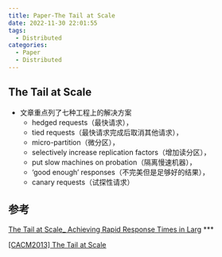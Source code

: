 ```yaml
---
title: Paper-The Tail at Scale
date: 2022-11-30 22:01:55
tags:
  - Distributed
categories:
  - Paper 
  - Distributed
---
```


<p></p>
<!-- more -->

## The Tail at Scale
+ 文章重点列了七种工程上的解决方案
  + hedged requests（最快请求），
  + tied requests（最快请求完成后取消其他请求），
  + micro-partition（微分区），
  + selectively increase replication factors（增加读分区），
  + put slow machines on probation（隔离慢速机器），
  + ‘good enough’ responses（不完美但是足够好的结果），
  + canary requests（试探性请求）


## 参考
[The Tail at Scale_ Achieving Rapid Response Times in Larg](https://v.youku.com/v_show/id_XNzIyMzMyMzEy.html)  ***

[[CACM2013] The Tail at Scale](https://zhuanlan.zhihu.com/p/562489856)